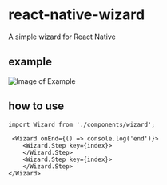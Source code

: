 # react-native-wizard
A simple wizard for React Native

## example
![Image of Example](https://user-images.githubusercontent.com/5220867/72733432-d327e700-3bd2-11ea-8d5b-b8a5a6a03f7e.gif)

## how to use
```
import Wizard from './components/wizard';

 <Wizard onEnd={() => console.log('end')}>
    <Wizard.Step key={index}>
    </Wizard.Step>
    <Wizard.Step key={index}>
    </Wizard.Step>
</Wizard>
```

